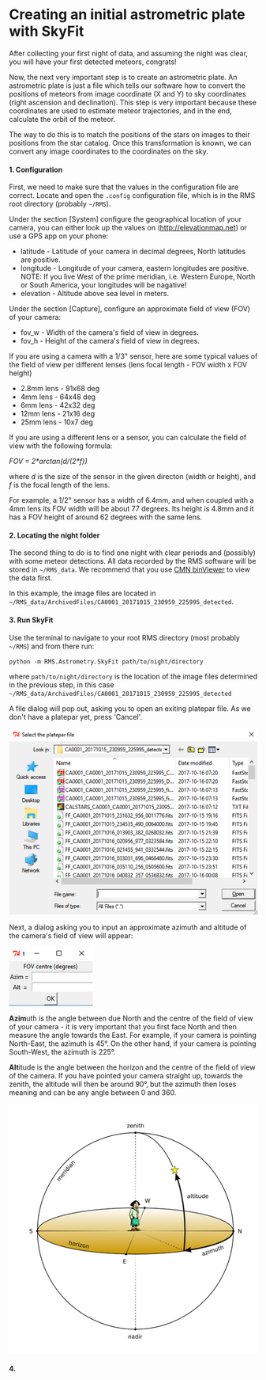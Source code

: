 # Creating an initial astrometric plate with SkyFit

After collecting your first night of data, and assuming the night was clear, you will have your first detected meteors, congrats!

Now, the next very important step is to create an astrometric plate. An astrometric plate is just a file which tells our software how to convert the positions of meteors from image coordinate (X and Y) to sky coordinates (right ascension and declination). This step is very important because these coordinates are used to estimate meteor trajectories, and in the end, calculate the orbit of the meteor.

The way to do this is to match the positions of the stars on images to their positions from the star catalog. Once this transformation is known, we can convert any image coordinates to the coordinates on the sky.



#### 1. Configuration

First, we need to make sure that the values in the configuration file are correct. Locate and open the ```.config``` configuration file, which is in the RMS root directory (probably ```~/RMS```). 

Under the section [System] configure the geographical location of your camera, you can either look up the values on (http://elevationmap.net) or use a GPS app on your phone:

- latitude - Latitude of your camera in decimal degrees, North latitudes are positive.
- longitude - Longitude of your camera, eastern longitudes are positive. NOTE: If you live West of the prime meridian, i.e. Western Europe, North or South America, your longitudes will be nagative!
- elevation - Altitude above sea level in meters.

Under the section [Capture], configure an approximate field of view (FOV) of your camera:

- fov_w - Width of the camera's field of view in degrees.
- fov_h - Height of the camera's field of view in degrees.

If you are using a camera with a 1/3" sensor, here are some typical values of the field of view per different lenses (lens focal length - FOV width x FOV height)

- 2.8mm lens - 91x68 deg
- 4mm lens - 64x48 deg
- 6mm lens - 42x32 deg
- 12mm lens - 21x16 deg
- 25mm lens - 10x7 deg

If you are using a different lens or a sensor, you can calculate the field of view with the following formula: 

*FOV = 2\*arctan(d/(2\*f))* 

where *d* is the size of the sensor in the given directon (width or height), and *f* is the focal length of the lens.

For example, a 1/2" sensor has a width of 6.4mm, and when coupled with a 4mm lens its FOV width will be about 77 degrees. Its height is 4.8mm and it has a FOV height of around 62 degrees with the same lens.


#### 2. Locating the night folder

The second thing to do is to find one night with clear periods and (possibly) with some meteor detections. All data recorded by the RMS software will be stored in ```~/RMS_data```. We recommend that you use [CMN binViewer](https://github.com/CroatianMeteorNetwork/cmn_binviewer/) to view the data first.

In this example, the image files are located in ```~/RMS_data/ArchivedFiles/CA0001_20171015_230959_225995_detected```.



#### 3. Run SkyFit

Use the terminal to navigate to your root RMS directory (most probably ```~/RMS```) and from there run:

```
python -m RMS.Astrometry.SkyFit path/to/night/directory
```

where ```path/to/night/directory``` is the location of the image files determined in the previous step, in this case ```~/RMS_data/ArchivedFiles/CA0001_20171015_230959_225995_detected```

A file dialog will pop out, asking you to open an exiting platepar file. As we don't have a platepar yet, press 'Cancel'.

![Platepar file dialog](media/skyfit_open_filedialog.png)


Next, a dialog asking you to input an approximate azimuth and altitude of the camera's field of view will appear:

![Platepar file dialog](media/skyfit_altaz_dialog.png)

**Azim**uth is the angle between due North and the centre of the field of view of your camera - it is very important that you first face North and then measure the angle towards the East. For example, if your camera is pointing North-East, the azimuth is 45°. On the other hand, if your camera is pointing South-West, the azimuth is 225°.

**Alt**itude is the angle between the horizon and the centre of the field of view of the camera. If you have pointed your camera straight up, towards the zenith, the altitude will then be around 90°, but the azimuth then loses meaning and can be any angle between 0 and 360.

![Platepar file dialog](media/skyfit_altaz_fig.png)



#### 4. 
